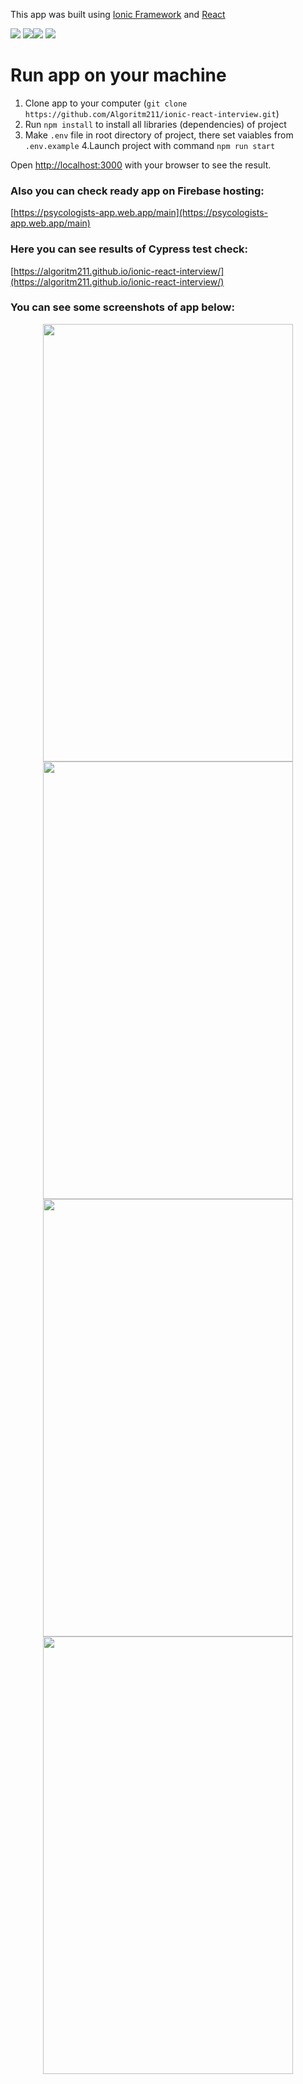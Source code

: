 This app was built using [Ionic Framework](https://ionicframework.com/docs) and [React](https://reactjs.org/)
<div style="display: flex; flex-direction: row; flex-wrap: wrap;">
  <div>
      <img src="https://github.com/Algoritm211/ionic-react-interview/actions/workflows/editorconfig.yml/badge.svg">
      <img src="https://github.com/Algoritm211/ionic-react-interview/actions/workflows/cypress-test-report.yml/badge.svg">
  </div>
  <div>
      <img src="https://github.com/Algoritm211/ionic-react-interview/actions/workflows/eslint.yml/badge.svg">
      <img src="https://img.shields.io/badge/license-MIT-blue.svg">
  </div>
</div>

# Run app on your machine

1. Clone app to your computer (`git clone https://github.com/Algoritm211/ionic-react-interview.git`)
2. Run `npm install` to install all libraries (dependencies) of project
3. Make `.env` file in root directory of project, there set vaiables from `.env.example`
4.Launch project with command `npm run start`

Open [http://localhost:3000](http://localhost:3000) with your browser to see the result.

### Also you can check ready app on Firebase hosting:
[https://psycologists-app.web.app/main](https://psycologists-app.web.app/main)

### Here you can see results of Cypress test check:
[https://algoritm211.github.io/ionic-react-interview/](https://algoritm211.github.io/ionic-react-interview/)

### You can see some screenshots of app below:

<p align="center">
  <img src="https://drive.google.com/uc?export=view&id=1jMgmcZ263o6geyfYfUXs-XcWT9yIfKhe" width=400 height=700>
  <img src="https://drive.google.com/uc?export=view&id=1jGhVfYdxMH23sV5fm0YkHe3Hxdnhwggh" width=400 height=700>
  <br>
  <img src="https://drive.google.com/uc?export=view&id=1jKDi6vQX2NQgHdF1dBMvgcbOwW7PGjAn" width=400 height=700>
  <img src="https://drive.google.com/uc?export=view&id=1jGDPCIpQEfFHGZcuIn7gSPrBKSQZdA4A" width=400 height=700>
</p>
